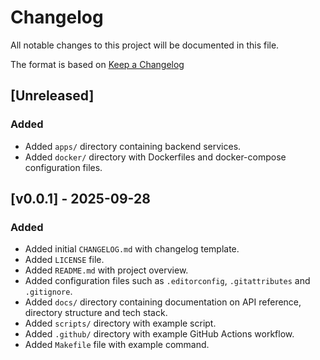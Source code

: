 # Changelog

All notable changes to this project will be documented in this file.

The format is based on [Keep a Changelog](https://keepachangelog.com/en/1.1.0/)

## [Unreleased]

### Added
- Added `apps/` directory containing backend services.
- Added `docker/` directory with Dockerfiles and docker-compose configuration files.

## [v0.0.1] - 2025-09-28

### Added

- Added initial `CHANGELOG.md` with changelog template.
- Added `LICENSE` file.
- Added `README.md` with project overview.
- Added configuration files such as `.editorconfig`, `.gitattributes` and `.gitignore`.
- Added `docs/` directory containing documentation on API reference, directory structure and tech stack.
- Added `scripts/` directory with example script.
- Added `.github/` directory with example GitHub Actions workflow.
- Added `Makefile` file with example command.
